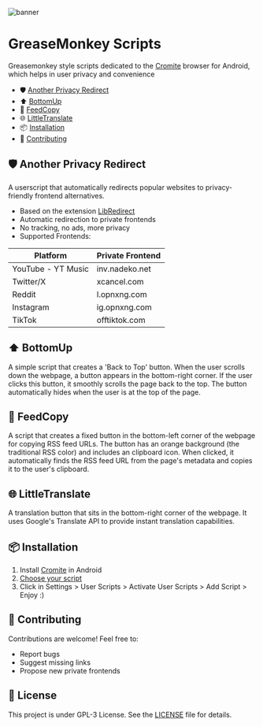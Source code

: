 ![banner](https://github.com/user-attachments/assets/d03ca761-da7c-43cf-9d35-34a3cdcce4a9)
# GreaseMonkey Scripts

Greasemonkey style scripts dedicated to the [Cromite](https://github.com/uazo/cromite) browser for Android, which helps in user privacy and convenience

- 🛡️ [Another Privacy Redirect](https://github.com/Jennifer2005x/GreaseMonkey-Scripts#%EF%B8%8F-another-privacy-redirect)
- ⬆️ [BottomUp](https://github.com/Jennifer2005x/GreaseMonkey-Scripts#%EF%B8%8F-bottomup)
- 📣 [FeedCopy](https://github.com/Jennifer2005x/GreaseMonkey-Scripts#-feedcopy)
- 🌐 [LittleTranslate](https://github.com/Jennifer2005x/GreaseMonkey-Scripts#-littletranslate)
- 📦 [Installation](https://github.com/Jennifer2005x/GreaseMonkey-Scripts#-installation)
- 🤝 [Contributing](https://github.com/Jennifer2005x/GreaseMonkey-Scripts#-Contributing)

## 🛡️ Another Privacy Redirect

A userscript that automatically redirects popular websites to privacy-friendly frontend alternatives.

- Based on the extension [LibRedirect](https://github.com/libredirect/browser_extension)
- Automatic redirection to private frontends
- No tracking, no ads, more privacy
- Supported Frontends:

| Platform   | Private Frontend |
|------------|-----------------|
| YouTube - YT Music   | inv.nadeko.net  |
| Twitter/X  | xcancel.com     |
| Reddit     | l.opnxng.com    |
| Instagram  | ig.opnxng.com   |
| TikTok     | offtiktok.com   |

## ⬆️ BottomUp

A simple script that creates a 'Back to Top' button. When the user scrolls down the webpage, a button appears in the bottom-right corner. If the user clicks this button, it smoothly scrolls the page back to the top. The button automatically hides when the user is at the top of the page.

## 📣 FeedCopy

A script that creates a fixed button in the bottom-left corner of the webpage for copying RSS feed URLs. The button has an orange background (the traditional RSS color) and includes an clipboard icon. When clicked, it automatically finds the RSS feed URL from the page's metadata and copies it to the user's clipboard.

## 🌐 LittleTranslate

A translation button that sits in the bottom-right corner of the webpage. It uses Google's Translate API to provide instant translation capabilities.

## 📦 Installation

1. Install [Cromite](https://github.com/uazo/cromite/releases) in Android
2. [Choose your script](https://github.com/Jennifer2005x/GreaseMonkey-Scripts/releases)
4. Click in Settings > User Scripts > Activate User Scripts > Add Script > Enjoy :)
   

## 🤝 Contributing

Contributions are welcome! Feel free to:
- Report bugs
- Suggest missing links
- Propose new private frontends

## 📜 License

This project is under GPL-3 License. See the [LICENSE](LICENSE) file for details.
